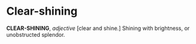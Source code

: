 # Clear-shining

**CLEAR-SHINING**, _adjective_ \[clear and shine.\] Shining with brightness, or unobstructed splendor.